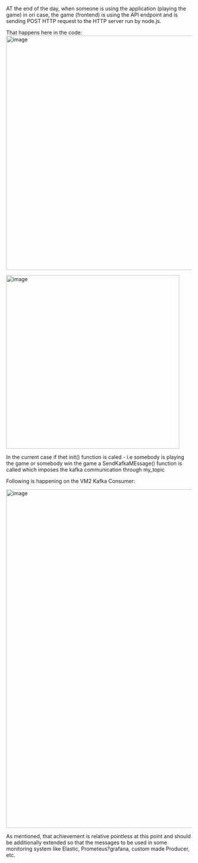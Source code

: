 AT the end of the day, 
when someone is using the application (playing the game) in ori case, the game (frontend) is using the API endpoint and is sending POST HTTP request to the HTTP server run by node.js.

That happens here in the code:
<img width="635" alt="image" src="https://github.com/KirilR/JSGameToKafkaConsumer/assets/7829757/69c97184-1a4e-4d01-8e81-cd822e6ed824">

<img width="470" alt="image" src="https://github.com/KirilR/JSGameToKafkaConsumer/assets/7829757/800c7ddd-0a84-4f24-b249-78cb29ddc67a">


In the current case if thet init() function is caled - i.e somebody is playing the game or somebody win the game a SendKafkaMEssage() function is called which imposes the kafka communication through my_topic

Following is happening on the VM2 Kafka Consumer:

<img width="917" alt="image" src="https://github.com/KirilR/JSGameToKafkaConsumer/assets/7829757/180cc93a-c098-43a3-b02a-58fb61752ef1">

As mentioned, that achievement is relative pointless at this point and should be additionally extended so that the messages to be used in some monitoring system like Elastic, Prometeus?grafana, custom made Producer, etc.


